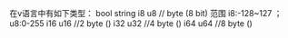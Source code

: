 在v语言中有如下类型：
bool
string
i8 u8     //  byte (8 bit) 范围 i8:-128~127 ； u8:0-255
i16 u16   //2 byte ()
i32 u32   //4 byte ()
i64 u64   //8 byte ()
